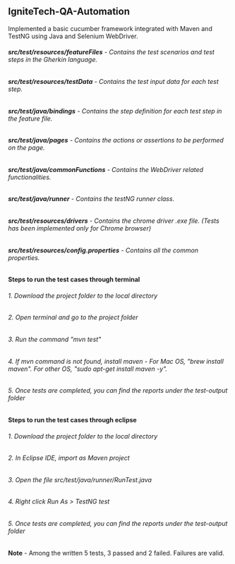 ## IgniteTech-QA-Automation
Implemented a basic cucumber framework integrated with Maven and TestNG using Java and Selenium WebDriver. 

###### **src/test/resources/featureFiles** - Contains the test scenarios and test steps in the Gherkin language.  
###### **src/test/resources/testData** - Contains the test input data for each test step.  
###### **src/test/java/bindings** - Contains the step definition for each test step in the feature file. 
###### **src/test/java/pages** - Contains the actions or assertions to be performed on the page.  
###### **src/test/java/commonFunctions** - Contains the WebDriver related functionalities.  
###### **src/test/java/runner** - Contains the testNG runner class.  

###### **src/test/resources/drivers** - Contains the chrome driver .exe file. (Tests has been implemented only for Chrome browser)  
###### **src/test/resources/config.properties** - Contains all the common properties.  

**Steps to run the test cases through terminal** 
######  1. Download the project folder to the local directory
######  2. Open terminal and go to the project folder
######  3. Run the command "mvn test" 
######  4. If mvn command is not found, install maven - For Mac OS, "brew install maven". For other OS, "sudo apt-get install maven -y".
######  5. Once tests are completed, you can find the reports under the test-output folder

**Steps to run the test cases through eclipse** 
######  1. Download the project folder to the local directory
######  2. In Eclipse IDE, import as Maven project
######  3. Open the file src/test/java/runner/RunTest.java
######  4. Right click Run As > TestNG test
######  5. Once tests are completed, you can find the reports under the test-output folder

**Note** - Among the written 5 tests, 3 passed and 2 failed. Failures are valid. 
